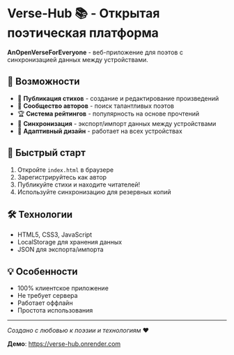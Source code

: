 # Verse-Hub 📚 - Открытая поэтическая платформа

**AnOpenVerseForEveryone** - веб-приложение для поэтов с синхронизацией данных между устройствами.

## 🌟 Возможности
- 📖 **Публикация стихов** - создание и редактирование произведений
- 👥 **Сообщество авторов** - поиск талантливых поэтов  
- 🏆 **Система рейтингов** - популярность на основе прочтений
- 🔄 **Синхронизация** - экспорт/импорт данных между устройствами
- 💫 **Адаптивный дизайн** - работает на всех устройствах

## 🚀 Быстрый старт
1. Откройте `index.html` в браузере
2. Зарегистрируйтесь как автор
3. Публикуйте стихи и находите читателей!
4. Используйте синхронизацию для резервных копий

## 🛠 Технологии
- HTML5, CSS3, JavaScript
- LocalStorage для хранения данных
- JSON для экспорта/импорта

## 💡 Особенности
- 100% клиентское приложение
- Не требует сервера
- Работает оффлайн
- Простота использования

---
*Создано с любовью к поэзии и технологиям* ❤️

**Демо**: https://verse-hub.onrender.com
